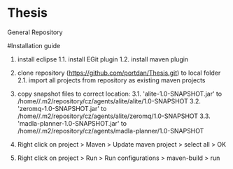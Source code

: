 # Thesis
General Repository

#Installation guide

1. install eclipse
   1.1. install EGit plugin
   1.2. install maven plugin

2. clone repository (https://github.com/portdan/Thesis.git) to local folder
   2.1. import all projects from repository as existing maven projects

3. copy snapshot files to correct location:
   3.1. 'alite-1.0-SNAPSHOT.jar' to /home/<user name>/.m2/repository/cz/agents/alite/alite/1.0-SNAPSHOT
   3.2. 'zeromq-1.0-SNAPSHOT.jar' to /home/<user name>/.m2/repository/cz/agents/alite/zeromq/1.0-SNAPSHOT
   3.3. 'madla-planner-1.0-SNAPSHOT.jar' to /home/<user name>/.m2/repository/cz/agents/madla-planner/1.0-SNAPSHOT

4. Right click on project > Maven > Update maven project > select all > OK
5. Right click on project > Run > Run configurations > maven-build > run
